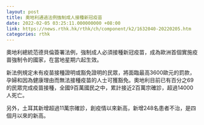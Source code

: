 ```yaml
---
layout: post
title: 奧地利通過法例強制成人接種新冠疫苗
date: 2022-02-05 03:25:11.000000000 +08:00
link: https://news.rthk.hk/rthk/ch/component/k2/1632040-20220205.htm
categories: rthk
---
```


奧地利總統范德貝倫簽署法例，強制成人必須接種新冠疫苗，成為歐洲首個實施疫苗強制令的國家，在當地星期六起生效。

新法例規定未有疫苗接種證明或豁免證明的民眾，將面臨最高3600歐元的罰款，孕婦和因為健康理由而無法接種疫苗的人士可獲豁免。奧地利目前已有百分之69的民眾完成疫苗接種，全國9百萬國民之中，累計接近2百萬宗確診，超過14000人死亡。

另外，土耳其新增超過11萬宗確診，創疫情以來新高，新增248名患者不治，是四個月以來的新高。
